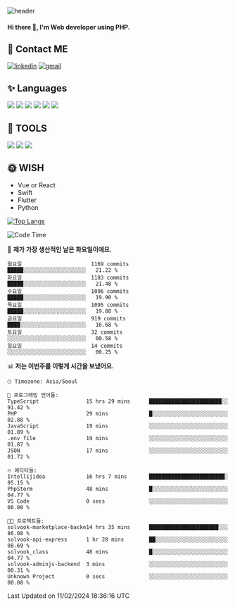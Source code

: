 ![header](https://capsule-render.vercel.app/api?type=waving&color=auto&height=300&section=header&text=Elin&fontSize=90&animation=twinkling)

#### Hi there 👋, I'm <b>Web developer</b> using PHP. ####

<!--
- 🔭 I’m currently working on Uniwill
- 🌱 I’m currently learning Vue or React or Python.
-->

<!---#### I am PHP developer --->

## 💌 Contact ME ###
[<img src='https://img.shields.io/badge/-EunjiKo-%230A66C2?style=flat-square&logo=LinkedIn&logoColor=white' alt='linkedin'>](https://www.linkedin.com/in/https://www.linkedin.com/in/eunji-ko-00a907164//)  [<img src='https://img.shields.io/badge/-einee214%40gmail.com-%23EA4335?style=flat-square&logo=Gmail&logoColor=white' alt='gmail'>](einee214@gmail.com)  


## ✨ Languages
<img src='https://img.shields.io/badge/-PHP-%23777BB4?style=for-the-badge&logo=PHP&logoColor=white'> <img src='https://img.shields.io/badge/-Laravel-%23FF2D20?style=for-the-badge&logo=Laravel&logoColor=white'> <img src='https://img.shields.io/badge/Jquery-%230769AD?style=for-the-badge&logo=Jquery&logoColor=white'> <img src='https://img.shields.io/badge/CSS3-%231572B6?style=for-the-badge&logo=CSS3&logoColor=white'> <img src='https://img.shields.io/badge/Bootstrap-%237952B3?style=for-the-badge&logo=Bootstrap&logoColor=white' > <img src='https://img.shields.io/badge/MySQL-%234479A1?style=for-the-badge&logo=MySQL&logoColor=white' >

## 🌷 TOOLS
<img src='https://img.shields.io/badge/PHPSTORM-%23000000?style=for-the-badge&logo=PhpStorm&logoColor=white' > <img src='https://img.shields.io/badge/GitLab-%23FCA121?style=for-the-badge&logo=GitLab&logoColor=white' > <img src='https://img.shields.io/badge/GitHub-%23181717?style=for-the-badge&logo=GitHub&logoColor=white'>


## 🌞 WISH
- Vue or React
- Swift
- Flutter
- Python


[![Top Langs](https://github-readme-stats.vercel.app/api/top-langs/?username=ein214&layout=compact)](https://github.com/anuraghazra/github-readme-stats)

<!--START_SECTION:waka-->
![Code Time](http://img.shields.io/badge/Code%20Time-3%2C251%20hrs%2035%20mins-blue)

📅 **제가 가장 생산적인 날은 화요일이에요.** 

```text
월요일                      1169 commits        █████░░░░░░░░░░░░░░░░░░░░   21.22 % 
화요일                      1183 commits        █████░░░░░░░░░░░░░░░░░░░░   21.48 % 
수요일                      1096 commits        █████░░░░░░░░░░░░░░░░░░░░   19.90 % 
목요일                      1095 commits        █████░░░░░░░░░░░░░░░░░░░░   19.88 % 
금요일                      919 commits         ████░░░░░░░░░░░░░░░░░░░░░   16.68 % 
토요일                      32 commits          ░░░░░░░░░░░░░░░░░░░░░░░░░   00.58 % 
일요일                      14 commits          ░░░░░░░░░░░░░░░░░░░░░░░░░   00.25 % 
```


📊 **저는 이번주를 이렇게 시간을 보냈어요.** 

```text
🕑︎ Timezone: Asia/Seoul

💬 프로그래밍 언어들: 
TypeScript               15 hrs 29 mins      ███████████████████████░░   91.42 % 
PHP                      29 mins             █░░░░░░░░░░░░░░░░░░░░░░░░   02.88 % 
JavaScript               19 mins             ░░░░░░░░░░░░░░░░░░░░░░░░░   01.89 % 
.env file                19 mins             ░░░░░░░░░░░░░░░░░░░░░░░░░   01.87 % 
JSON                     17 mins             ░░░░░░░░░░░░░░░░░░░░░░░░░   01.72 % 

🔥 에디터들: 
Intellijidea             16 hrs 7 mins       ████████████████████████░   95.15 % 
PhpStorm                 48 mins             █░░░░░░░░░░░░░░░░░░░░░░░░   04.77 % 
VS Code                  0 secs              ░░░░░░░░░░░░░░░░░░░░░░░░░   00.08 % 

🐱‍💻 프로젝트들: 
solvook-marketplace-backe14 hrs 35 mins      ██████████████████████░░░   86.08 % 
solvook-api-express      1 hr 28 mins        ██░░░░░░░░░░░░░░░░░░░░░░░   08.69 % 
solvook_class            48 mins             █░░░░░░░░░░░░░░░░░░░░░░░░   04.77 % 
solvook-adminjs-backend  3 mins              ░░░░░░░░░░░░░░░░░░░░░░░░░   00.31 % 
Unknown Project          0 secs              ░░░░░░░░░░░░░░░░░░░░░░░░░   00.08 % 
```


 Last Updated on 11/02/2024 18:36:16 UTC
<!--END_SECTION:waka-->

<!---![GitHub stats](https://github-readme-stats.vercel.app/api?username=ein214&show_icons=true&theme=dracula)  --->



